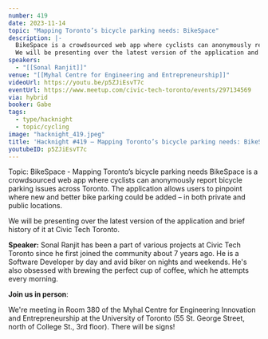 ```yaml
---
number: 419
date: 2023-11-14
topic: "Mapping Toronto’s bicycle parking needs: BikeSpace"
description: |-
  BikeSpace is a crowdsourced web app where cyclists can anonymously report bicycle parking issues across Toronto. The application allows users to pinpoint where new and better bike parking could be added – in both private and public locations.
  We will be presenting over the latest version of the application and brief history of it at Civic Tech Toronto.
speakers:
  - "[[Sonal Ranjit]]"
venue: "[[Myhal Centre for Engineering and Entrepreneurship]]"
videoUrl: https://youtu.be/p5ZJiEsvT7c
eventUrl: https://www.meetup.com/civic-tech-toronto/events/297134569
via: hybrid
booker: Gabe
tags:
  - type/hacknight
  - topic/cycling
image: "hacknight_419.jpeg"
title: 'Hacknight #419 – Mapping Toronto’s bicycle parking needs: BikeSpace'
youtubeID: p5ZJiEsvT7c
---
```

Topic: BikeSpace - Mapping Toronto’s bicycle parking needs
BikeSpace is a crowdsourced web app where cyclists can anonymously report bicycle parking issues across Toronto. The application allows users to pinpoint where new and better bike parking could be added – in both private and public locations.

We will be presenting over the latest version of the application and brief history of it at Civic Tech Toronto.

**Speaker:**
Sonal Ranjit has been a part of various projects at Civic Tech Toronto since he first joined the community about 7 years ago. He is a Software Developer by day and avid biker on nights and weekends. He's also obsessed with brewing the perfect cup of coffee, which he attempts every morning.

**Join us in person**:

We're meeting in Room 380 of the Myhal Centre for Engineering Innovation and Entrepreneurship at the University of Toronto (55 St. George Street, north of College St., 3rd floor). There will be signs!
